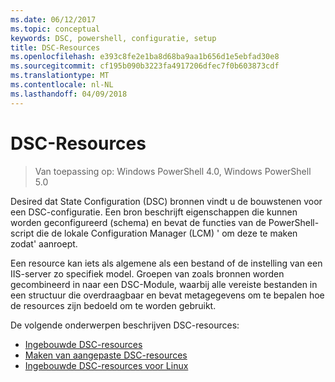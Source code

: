 ```yaml
---
ms.date: 06/12/2017
ms.topic: conceptual
keywords: DSC, powershell, configuratie, setup
title: DSC-Resources
ms.openlocfilehash: e393c8fe2e1ba8d68ba9aa1b656d1e5ebfad30e8
ms.sourcegitcommit: cf195b090b3223fa4917206dfec7f0b603873cdf
ms.translationtype: MT
ms.contentlocale: nl-NL
ms.lasthandoff: 04/09/2018
---
```

# <a name="dsc-resources"></a>DSC-Resources

>Van toepassing op: Windows PowerShell 4.0, Windows PowerShell 5.0

Desired dat State Configuration (DSC) bronnen vindt u de bouwstenen voor een DSC-configuratie. Een bron beschrijft eigenschappen die kunnen worden geconfigureerd (schema) en bevat de functies van de PowerShell-script die de lokale Configuration Manager (LCM) ' om deze te maken zodat' aanroept.

Een resource kan iets als algemene als een bestand of de instelling van een IIS-server zo specifiek model.  Groepen van zoals bronnen worden gecombineerd in naar een DSC-Module, waarbij alle vereiste bestanden in een structuur die overdraagbaar en bevat metagegevens om te bepalen hoe de resources zijn bedoeld om te worden gebruikt.

De volgende onderwerpen beschrijven DSC-resources:

- [Ingebouwde DSC-resources](builtInResource.md)
- [Maken van aangepaste DSC-resources](authoringResource.md)
- [Ingebouwde DSC-resources voor Linux](lnxBuiltInResources.md)